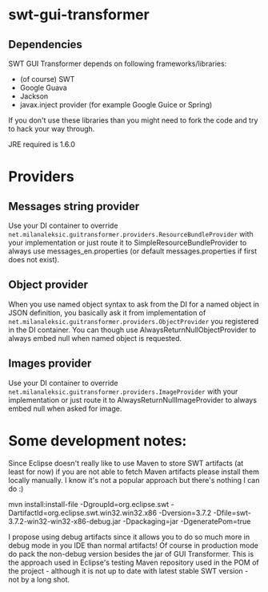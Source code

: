 swt-gui-transformer
===================

Dependencies
----------------------

SWT GUI Transformer depends on following frameworks/libraries:
 - (of course) SWT
 - Google Guava
 - Jackson
 - javax.inject provider (for example Google Guice or Spring)

If you don't use these libraries than you might need to fork the code
and try to hack your way through.

JRE required is 1.6.0

Providers
=========


Messages string provider
----------------------
Use your DI container to override `net.milanaleksic.guitransformer.providers.ResourceBundleProvider`
with your implementation or just route it to SimpleResourceBundleProvider to always use messages_en.properties
(or default messages.properties if first does not exist).

Object provider
----------------------
When you use named object syntax to ask from the DI for a named object in JSON definition,
you basically ask it from implementation of `net.milanaleksic.guitransformer.providers.ObjectProvider`
you registered in the DI container.
You can though use AlwaysReturnNullObjectProvider to always embed null when named object is requested.

Images provider
----------------------
Use your DI container to override `net.milanaleksic.guitransformer.providers.ImageProvider`
with your implementation or just route it to AlwaysReturnNullImageProvider to always embed null
when asked for image.


Some development notes:
======================

Since Eclipse doesn't really like to use Maven to store SWT artifacts (at least for now)
if you are not able to fetch Maven artifacts please install them locally manually.
I know it's not a popular approach but there's nothing I can do :)

mvn install:install-file -DgroupId=org.eclipse.swt
    -DartifactId=org.eclipse.swt.win32.win32.x86 -Dversion=3.7.2
    -Dfile=swt-3.7.2-win32-win32-x86-debug.jar -Dpackaging=jar -DgeneratePom=true

I propose using debug artifacts since it allows you to do so much more in debug mode
in you IDE than normal artifacts! Of course in production mode do pack the non-debug version
besides the jar of GUI Transformer. This is the approach used in Eclipse's testing Maven
repository used in the POM of the project - although it is not up to date with latest
stable SWT version - not by a long shot.